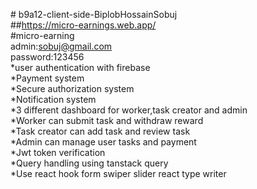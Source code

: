 #   b 9 a 1 2 - c l i e n t - s i d e - B i p l o b H o s s a i n S o b u j <br>
##https://micro-earnings.web.app/ <br>
#micro-earning <br>
admin:sobuj@gmail.com <br>
password:123456<br>
*user authentication with firebase <br>
*Payment system <br>
*Secure authorization system <br>
*Notification system <br>
*3 different dashboard for worker,task creator and admin <br>
*Worker can submit task and withdraw reward <br>
*Task creator can add task and review task <br>
*Admin can manage user tasks and payment <br>
*Jwt token verification <br>
*Query handling using tanstack query <br>
*Use react hook form swiper slider react type writer  <br>
 
 
